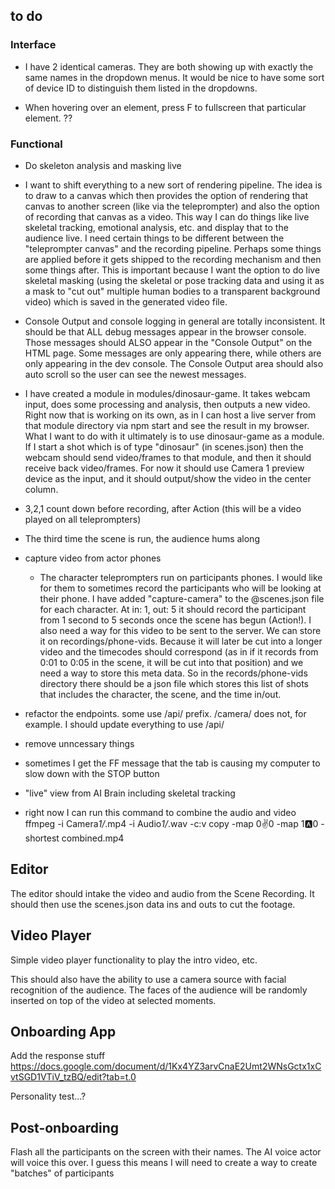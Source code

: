 ## to do

### Interface

+ I have 2 identical cameras. They are both showing up with exactly the same names in the dropdown menus. It would be nice to have some sort of device ID to distinguish them listed in the dropdowns.

- When hovering over an element, press F to fullscreen that particular element. ??

### Functional

+ Do skeleton analysis and masking live

+ I want to shift everything to a new sort of rendering pipeline. The idea is to draw to a canvas which then provides the option of rendering that canvas to another screen (like via the teleprompter) and also the option of recording that canvas as a video. This way I can do things like live skeletal tracking, emotional analysis, etc. and display that to the audience live. I need certain things to be different between the "teleprompter canvas" and the recording pipeline. Perhaps some things are applied before it gets shipped to the recording mechanism and then some things after. This is important because I want the option to do live skeletal masking (using the skeletal or pose tracking data and using it as a mask to "cut out" multiple human bodies to a transparent background video) which is saved in the generated video file.

+ Console Output and console logging in general are totally inconsistent. It should be that ALL debug messages appear in the browser console. Those messages should ALSO appear in the "Console Output" on the HTML page. Some messages are only appearing there, while others are only appearing in the dev console. The Console Output area should also auto scroll so the user can see the newest messages.

+ I have created a module in modules/dinosaur-game. It takes webcam input, does some processing and analysis, then outputs a new video. Right now that is working on its own, as in I can host a live server from that module directory via npm start and see the result in my browser. What I want to do with it ultimately is to use dinosaur-game as a module. If I start a shot which is of type "dinosaur" (in scenes.json) then the webcam should send video/frames to that module, and then it should receive back video/frames. For now it should use Camera 1 preview device as the input, and it should output/show the video in the center column.

- 3,2,1 count down before recording, after Action (this will be a video played on all teleprompters)

- The third time the scene is run, the audience hums along

- capture video from actor phones

  - The character teleprompters run on participants phones. I would like for them to sometimes record the participants who will be looking at their phone. I have added "capture-camera" to the @scenes.json file for each character. At in: 1, out: 5 it should record the participant from 1 second to 5 seconds once the scene has begun (Action!). I also need a way for this video to be sent to the server. We can store it on recordings/phone-vids. Because it will later be cut into a longer video and the timecodes should correspond (as in if it records from 0:01 to 0:05 in the scene, it will be cut into that position) and we need a way to store this meta data. So in the records/phone-vids directory there should be a json file which stores this list of shots that includes the character, the scene, and the time in/out.

- refactor the endpoints. some use /api/ prefix. /camera/ does not, for example. I should update everything to use /api/

- remove unncessary things

- sometimes I get the FF message that the tab is causing my computer to slow down with the STOP button

- "live" view from AI Brain including skeletal tracking

- right now I can run this command to combine the audio and video
  ffmpeg -i Camera*1/*.mp4 -i Audio*1/*.wav -c:v copy -map 0:v:0 -map 1:a:0 -shortest combined.mp4

## Editor

The editor should intake the video and audio from the Scene Recording. It should then use the scenes.json data ins and outs to cut the footage.

## Video Player

Simple video player functionality to play the intro video, etc.

This should also have the ability to use a camera source with facial recognition of the audience. The faces of the audience will be randomly inserted on top of the video at selected moments.

## Onboarding App

Add the response stuff
https://docs.google.com/document/d/1Kx4YZ3arvCnaE2Umt2WNsGctx1xCvtSGD1VTiV_tzBQ/edit?tab=t.0

Personality test...?

## Post-onboarding

Flash all the participants on the screen with their names. The AI voice actor will voice this over.
I guess this means I will need to create a way to create "batches" of participants
